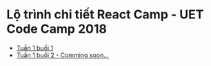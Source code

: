 # Lộ trình chi tiết React Camp - UET Code Camp 2018


- [Tuần 1 buổi 1](https://github.com/UETCodeCamp/react-camp/blob/master/content/Week-1-1.md)
- [Tuần 1 buổi 2 - Comming soon...](#)
